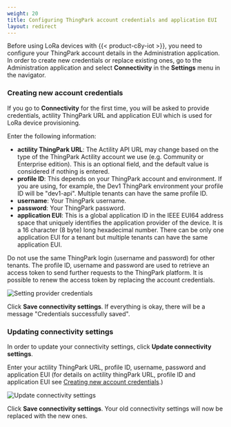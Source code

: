 ```yaml
---
weight: 20
title: Configuring ThingPark account credentials and application EUI
layout: redirect
---
```



Before using LoRa devices with {{< product-c8y-iot >}}, you need to configure your ThingPark account details in the Administration application. In order to create new credentials or replace existing ones, go to the Administration application and select **Connectivity** in the **Settings** menu in the navigator.

### <a name="create-new-credentials">Creating new account credentials</a>

If you go to **Connectivity** for the first time, you will be asked to provide credentials, actility ThingPark URL and application EUI which is used for LoRa device provisioning.

Enter the following information:

- **actility ThingPark URL**: The Actility API URL may change based on the type of the ThingPark Actility account we use (e.g. Community or Enterprise edition). This is an optional field, and the default value is considered if nothing is entered.
- **profile ID**: This depends on your ThingPark account and environment. If you are using, for example, the Dev1 ThingPark environment your profile ID will be "dev1-api". Multiple tenants can have the same profile ID.
- **username**: Your ThingPark username.
- **password**: Your ThingPark password.
- **application EUI**: This is a global application ID in the IEEE EUI64 address space that uniquely identifies the application provider of the device. It is a 16 character (8 byte) long hexadecimal number. There can be only one application EUI for a tenant but multiple tenants can have the same application EUI.

Do not use the same ThingPark login (username and password) for other tenants.
The profile ID, username and password are used to retrieve an access token to send further requests to the ThingPark platform. It is possible to renew the access token by replacing the account credentials.

![Setting provider credentials](/images/device-protocols/lora-actility/lora-admin-settings.png)

Click **Save connectivity settings**. If everything is okay, there will be a message "Credentials successfully saved".

<a name="replace-credentials"></a>
### Updating connectivity settings

In order to update your connectivity settings, click **Update connectivity settings**.

Enter your actility ThingPark URL, profile ID, username, password and application EUI (for details on actility thingPark URL, profile ID and application EUI see [Creating new account credentials](#create-new-credentials).)

![Update connectivity settings](/images/device-protocols/lora-actility/lora-admin-settings-update.png)

Click **Save connectivity settings**. Your old connectivity settings will now be replaced with the new ones.

